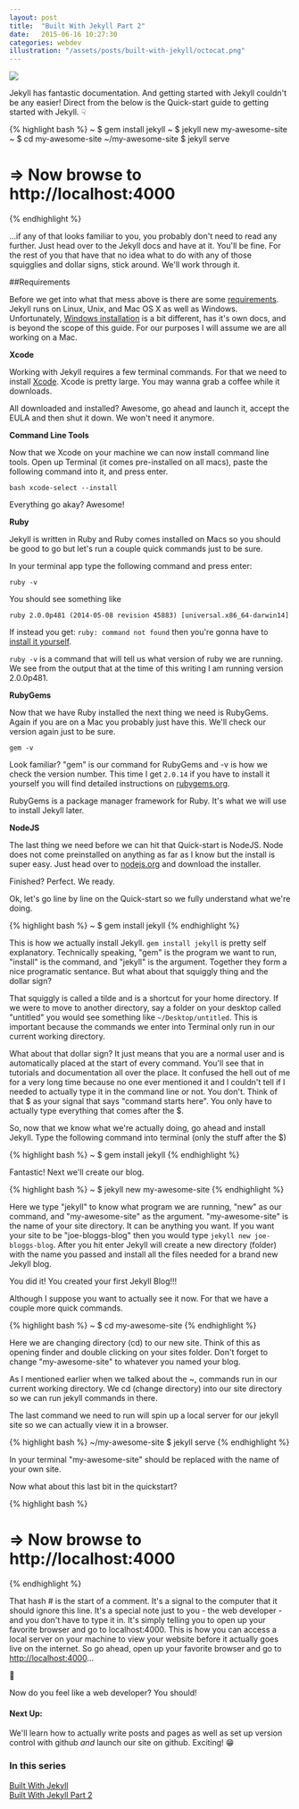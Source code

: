```yaml
---
layout: post
title:  "Built With Jekyll Part 2"
date:   2015-06-16 10:27:30
categories: webdev
illustration: "/assets/posts/built-with-jekyll/octocat.png"
---
```

<img class="hidden" src="{{ page.illustration }}" />

Jekyll has fantastic documentation. And getting started with Jekyll couldn't be any easier! Direct from the below is the Quick-start guide to getting started with Jekyll. &#9759;

{% highlight bash %}
~ $ gem install jekyll
~ $ jekyll new my-awesome-site
~ $ cd my-awesome-site
~/my-awesome-site $ jekyll serve
# => Now browse to http://localhost:4000
{% endhighlight %}

...if any of that looks familiar to you, you probably don't need to read any further. Just head over to the Jekyll docs and have at it. You'll be fine. For the rest of you that have that no idea what to do with any of those squigglies and dollar signs, stick around. We'll work through it.

##Requirements

Before we get into what that mess above is there are some [requirements](http://jekyllrb.com/docs/installation/). Jekyll runs on Linux, Unix, and Mac OS X as well as Windows. Unfortunately, [Windows installation](http://jekyllrb.com/docs/windows/#installation) is a bit different, has it's own docs, and is beyond the scope of this guide. For our purposes I will assume we are all working on a Mac.

**Xcode**

Working with Jekyll requires a few terminal commands. For that we need to install [Xcode](https://itunes.apple.com/us/app/xcode/https://itunes.apple.com/us/app/xcode/id497799835?mt=12). Xcode is pretty large. You may wanna grab a coffee while it downloads. 

All downloaded and installed? Awesome, go ahead and launch it, accept the EULA and then shut it down. We won't need it anymore.

**Command Line Tools**

Now that we Xcode on your machine we can now install command line tools. Open up Terminal (it comes pre-installed on all macs), paste the following command into it, and press enter.

```bash xcode-select --install```

Everything go akay? Awesome!

**Ruby**

Jekyll is written in Ruby and Ruby comes installed on Macs so you should be good to go but let's run a couple quick commands just to be sure.

In your terminal app type the following command and press enter:

```ruby -v```

You should see something like 

```ruby 2.0.0p481 (2014-05-08 revision 45883) [universal.x86_64-darwin14]```

If instead you get: ```ruby: command not found``` then you're gonna have to [install it yourself](https://www.ruby-lang.org/en/).

```ruby -v``` is a command that will tell us what version of ruby we are running. We see from the output that at the time of this writing I am running version 2.0.0p481.

**RubyGems**

Now that we have Ruby installed the next thing we need is RubyGems. Again if you are on a Mac you probably just have this. We'll check our version again just to be sure.

```gem -v```

Look familiar? "gem" is our command for RubyGems and -v is how we check the version number. This time I get ```2.0.14``` if you have to install it yourself you will find detailed instructions on [rubygems.org](https://rubygems.org/pages/download). 

RubyGems is a package manager framework for Ruby. It's what we will use to install Jekyll later.

**NodeJS**

The last thing we need before we can hit that Quick-start is NodeJS. Node does not come preinstalled on anything as far as I know but the install is super easy. Just head over to [nodejs.org](https://nodejs.org/) and download the installer. 

Finished? Perfect. We ready.

Ok, let's go line by line on the Quick-start so we fully understand what we're doing. 

{% highlight bash %}
~ $ gem install jekyll
{% endhighlight %}

This is how we actually install Jekyll. ```gem install jekyll``` is pretty self explanatory. Technically speaking, "gem" is the program we want to run, "install" is the command, and "jekyll" is the argument. Together they form a nice programatic sentance. But what about that squiggly thing and the dollar sign?

That squiggly is called a tilde and is a shortcut for your home directory. If we were to move to another directory, say a folder on your desktop called "untitled" you would see something like ```~/Desktop/untitled```. This is important because the commands we enter into Terminal only run in our current working directory.

What about that dollar sign? It just means that you are a normal user and is automatically placed at the start of every command. You'll see that in tutorials and documentation all over the place. It confused the hell out of me for a very long time because no one ever mentioned it and I couldn't tell if I needed to actually type it in the command line or not. You don't. Think of that $ as your signal that says "command starts here". You only have to actually type everything that comes after the $.

So, now that we know what we're actually doing, go ahead and install Jekyll. Type the following command into terminal (only the stuff after the $)

{% highlight bash %}
~ $ gem install jekyll
{% endhighlight %}

Fantastic! Next we'll create our blog.

{% highlight bash %}
~ $ jekyll new my-awesome-site
{% endhighlight %}

Here we type "jekyll" to know what program we are running, "new" as our command, and "my-awesome-site" as the argument. "my-awesome-site" is the name of your site directory. It can be anything you want. If you want your site to be "joe-bloggs-blog" then you would type ```jekyll new joe-bloggs-blog```. After you hit enter Jekyll will create a new directory (folder) with the name you passed and install all the files needed for a brand new Jekyll blog.

You did it! You created your first Jekyll Blog!!!

Although I suppose you want to actually see it now. For that we have a couple more quick commands.

{% highlight bash %}
~ $ cd my-awesome-site
{% endhighlight %}

Here we are changing directory (cd) to our new site. Think of this as opening finder and double clicking on your sites folder. Don't forget to change "my-awesome-site" to whatever you named your blog. 

As I mentioned earlier when we talked about the ~, commands run in our current working directory. We cd (change directory) into our site directory so we can run jekyll commands in there.

The last command we need to run will spin up a local server for our jekyll site so we can actually view it in a browser.

{% highlight bash %}
~/my-awesome-site $ jekyll serve
{% endhighlight %}

In your terminal "my-awesome-site" should be replaced with the name of your own site.

Now what about this last bit in the quickstart?

{% highlight bash %}
# => Now browse to http://localhost:4000
{% endhighlight %}

That hash # is the start of a comment. It's a signal to the computer that it should ignore this line. It's a special note just to you - the web developer - and you don't have to type it in. It's simply telling you to open up your favorite browser and go to localhost:4000. This is how you can access a local server on your machine to view your website before it actually goes live on the internet. So go ahead, open up your favorite browser and go to [http://localhost:4000](http://localhost:4000)...

🎉

Now do you feel like a web developer? You should!

<div class="meta" markdown="1">

#### Next Up:

We'll learn how to actually write posts and pages as well as set up version control with github *and* launch our site on github. Exciting! 😁

### In this series

<a href="{{ site.baseurl }}/150602/built-with-jekyll/">Built With Jekyll</a><br/>
<a href="{{ site.baseurl }}/150616/built-with-jekyll-part2/">Built With Jekyll Part 2</a>

</div>



